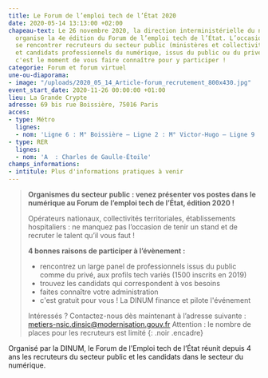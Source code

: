 ```yaml
---
title: Le Forum de l’emploi tech de l’État 2020
date: 2020-05-14 13:13:00 +02:00
chapeau-text: Le 26 novembre 2020, la direction interministérielle du numérique (DINUM)
  organise la 4e édition du Forum de l’emploi tech de l’État. L’occasion de faire
  se rencontrer recruteurs du secteur public (ministères et collectivités territoriales)
  et candidats professionnels du numérique, issus du public ou du privé. Recruteurs,
  c'est le moment de vous faire connaître pour y participer !
categorie: Forum et forum virtuel
une-ou-diaporama:
- image: "/uploads/2020_05_14_Article-forum_recrutement_800x430.jpg"
event_start_date: 2020-11-26 00:00:00 +01:00
lieu: La Grande Crypte
adresse: 69 bis rue Boissière, 75016 Paris
acces:
- type: Métro
  lignes:
  - nom: 'Ligne 6 : M° Boissière – Ligne 2 : M° Victor-Hugo – Ligne 9 : M° Trocadéro'
- type: RER
  lignes:
  - nom: 'A  : Charles de Gaulle-Étoile'
champs_informations:
- intitule: Plus d'informations pratiques à venir
---
```


> **Organismes du secteur public : venez présenter vos postes dans le numérique au Forum de l’emploi tech de l’État, édition 2020 !**
> 
> Opérateurs nationaux, collectivités territoriales, établissements hospitaliers : ne manquez pas l’occasion de tenir un stand et de recruter le talent qu’il vous faut ! 
> 
> **4 bonnes raisons de participer à l’évènement :**
> * rencontrez un large panel de professionnels issus du public comme du privé, aux profils tech variés (1500 inscrits en 2019)
> * trouvez les candidats qui correspondent à vos besoins
> * faites connaître votre administration
> * c'est gratuit pour vous ! La DINUM finance et pilote l'événement
> 
> Intéressés ? Contactez-nous dès maintenant à l’adresse suivante : [metiers-nsic.dinsic@modernisation.gouv.fr](mailto:metiers-nsic.dinsic@modernisation.gouv.fr)
> Attention : le nombre de places pour les recruteurs est limité
{: .noir .encadre}


Organisé par la DINUM, le Forum de l'Emploi tech de l’État réunit depuis 4 ans les recruteurs du secteur public et les candidats dans le secteur du numérique.

